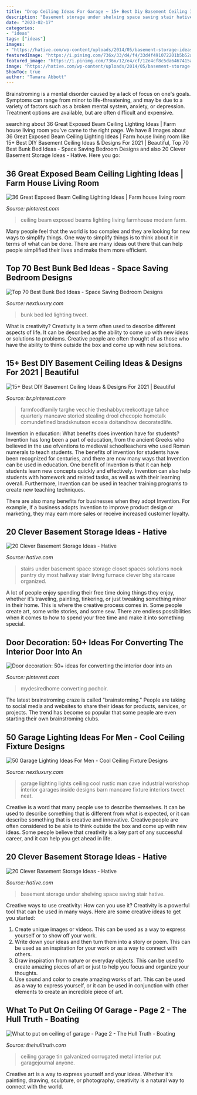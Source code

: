 ```yaml
---
title: "Drop Ceiling Ideas For Garage ~ 15+ Best Diy Basement Ceiling Ideas &amp; Designs For 2021"
description: "Basement storage under shelving space saving stair hative"
date: "2023-02-17"
categories:
- "ideas"
tags: ["ideas"]
images:
- "https://hative.com/wp-content/uploads/2014/05/basement-storage-ideas/17-closet-under-stairs.jpg"
featuredImage: "https://i.pinimg.com/736x/33/d4/f4/33d4f491072201b5b52ab2eb6ed36c06.jpg"
featured_image: "https://i.pinimg.com/736x/12/e4/cf/12e4cf8c5da6467415a1ebbb8c557fc6.jpg"
image: "https://hative.com/wp-content/uploads/2014/05/basement-storage-ideas/17-closet-under-stairs.jpg"
ShowToc: true
author: "Tamara Abbott"
---
```



Brainstroming is a mental disorder caused by a lack of focus on one's goals. Symptoms can range from minor to life-threatening, and may be due to a variety of factors such as a broken mental system, anxiety, or depression. Treatment options are available, but are often difficult and expensive.

	

		
searching about 36 Great Exposed Beam Ceiling Lighting Ideas | Farm house living room you've came to the right page. We have 8 Images about 36 Great Exposed Beam Ceiling Lighting Ideas | Farm house living room like 15+ Best DIY Basement Ceiling Ideas &amp; Designs For 2021 | Beautiful, Top 70 Best Bunk Bed Ideas - Space Saving Bedroom Designs and also 20 Clever Basement Storage Ideas - Hative. Here you go:
		
    
## 36 Great Exposed Beam Ceiling Lighting Ideas | Farm House Living Room

<img loading=lazy src="https://i.pinimg.com/736x/12/e4/cf/12e4cf8c5da6467415a1ebbb8c557fc6.jpg" onerror="this.onerror=null;this.src='https://tse2.mm.bing.net/th?id=OIP.6SlXCFi4TRP0KnZZmsX8LAHaLH&amp;pid=15.1';" alt="36 Great Exposed Beam Ceiling Lighting Ideas | Farm house living room">

_Source: pinterest.com_

>ceiling beam exposed beams lighting living farmhouse modern farm. 

	

Many people feel that the world is too complex and they are looking for new ways to simplify things. One way to simplify things is to think about it in terms of what can be done. There are many ideas out there that can help people simplified their lives and make them more efficient.

    
## Top 70 Best Bunk Bed Ideas - Space Saving Bedroom Designs

<img loading=lazy src="http://nextluxury.com/wp-content/uploads/led-lighting-bunk-bed-ideas.jpg" onerror="this.onerror=null;this.src='https://tse4.mm.bing.net/th?id=OIP.rsBl2cIru8cPB0QmTvw5rgAAAA&amp;pid=15.1';" alt="Top 70 Best Bunk Bed Ideas - Space Saving Bedroom Designs">

_Source: nextluxury.com_

>bunk bed led lighting tweet. 

	

What is creativity?
Creativity is a term often used to describe different aspects of life. It can be described as the ability to come up with new ideas or solutions to problems. Creative people are often thought of as those who have the ability to think outside the box and come up with new solutions.

    
## 15+ Best DIY Basement Ceiling Ideas &amp; Designs For 2021 | Beautiful

<img loading=lazy src="https://i.pinimg.com/736x/8f/bb/e6/8fbbe66a316d3d10adf52221b641fb5a.jpg" onerror="this.onerror=null;this.src='https://tse2.mm.bing.net/th?id=OIP.JvL31kp-oLcNAAi74SgadAHaKh&amp;pid=15.1';" alt="15+ Best DIY Basement Ceiling Ideas &amp; Designs For 2021 | Beautiful">

_Source: br.pinterest.com_

>farmfoodfamily targhe vecchie theshabbycreekcottage tahoe quarterly mancave storied stealing drool checopie hometalk comundefined bradsknutson ecosia doitandhow decoratedlife. 

	

Invention in education: What benefits does invention have for students?
Invention has long been a part of education, from the ancient Greeks who believed in the use ofventions to medieval schoolteachers who used Roman numerals to teach students. The benefits of invention for students have been recognized for centuries, and there are now many ways that Invention can be used in education. 
One benefit of Invention is that it can help students learn new concepts quickly and effectively. Invention can also help students with homework and related tasks, as well as with their learning overall. Furthermore, Invention can be used in teacher training programs to create new teaching techniques. 

There are also many benefits for businesses when they adopt Invention. For example, if a business adopts Invention to improve product design or marketing, they may earn more sales or receive increased customer loyalty.

    
## 20 Clever Basement Storage Ideas - Hative

<img loading=lazy src="https://hative.com/wp-content/uploads/2014/05/basement-storage-ideas/17-closet-under-stairs.jpg" onerror="this.onerror=null;this.src='https://tse1.mm.bing.net/th?id=OIP.iIoh6amHePg0P-rBL1XN7gHaJ4&amp;pid=15.1';" alt="20 Clever Basement Storage Ideas - Hative">

_Source: hative.com_

>stairs under basement space storage closet spaces solutions nook pantry diy most hallway stair living furnace clever bhg staircase organized. 

	

A lot of people enjoy spending their free time doing things they enjoy, whether it’s traveling, painting, tinkering, or just tweaking something minor in their home. This is where the creative process comes in. Some people create art, some write stories, and some sew. There are endless possibilities when it comes to how to spend your free time and make it into something special.

    
## Door Decoration: 50+ Ideas For Converting The Interior Door Into An

<img loading=lazy src="https://i.pinimg.com/736x/33/d4/f4/33d4f491072201b5b52ab2eb6ed36c06.jpg" onerror="this.onerror=null;this.src='https://tse1.mm.bing.net/th?id=OIP.k_7eH_VVT0iqzVsgGUySmwHaLI&amp;pid=15.1';" alt="Door decoration: 50+ ideas for converting the interior door into an">

_Source: pinterest.com_

>mydesiredhome converting pochoir. 

	

The latest brainstroming craze is called "brainstorming." People are taking to social media and websites to share their ideas for products, services, or projects. The trend has become so popular that some people are even starting their own brainstroming clubs.

    
## 50 Garage Lighting Ideas For Men - Cool Ceiling Fixture Designs

<img loading=lazy src="http://nextluxury.com/wp-content/uploads/rustic-pendant-lights-for-garage.jpg" onerror="this.onerror=null;this.src='https://tse4.mm.bing.net/th?id=OIP.UPhXdPcT1DJ2xzsNzSYrbAHaE8&amp;pid=15.1';" alt="50 Garage Lighting Ideas For Men - Cool Ceiling Fixture Designs">

_Source: nextluxury.com_

>garage lighting lights ceiling cool rustic man cave industrial workshop interior garages inside designs barn mancave fixture interiors tweet neat. 

	

Creative is a word that many people use to describe themselves. It can be used to describe something that is different from what is expected, or it can describe something that is creative and innovative. Creative people are often considered to be able to think outside the box and come up with new ideas. Some people believe that creativity is a key part of any successful career, and it can help you get ahead in life.

    
## 20 Clever Basement Storage Ideas - Hative

<img loading=lazy src="https://hative.com/wp-content/uploads/2014/05/basement-storage-ideas/8-under-stair-space-saving-shelving.jpg" onerror="this.onerror=null;this.src='https://tse1.mm.bing.net/th?id=OIP.5Okxy6-XP6dIGwwWUNT-YgHaL3&amp;pid=15.1';" alt="20 Clever Basement Storage Ideas - Hative">

_Source: hative.com_

>basement storage under shelving space saving stair hative. 

	

Creative ways to use creativity: How can you use it?
Creativity is a powerful tool that can be used in many ways. Here are some creative ideas to get you started: 
1. Create unique images or videos. This can be used as a way to express yourself or to show off your work.
2. Write down your ideas and then turn them into a story or poem. This can be used as an inspiration for your work or as a way to connect with others.
3. Draw inspiration from nature or everyday objects. This can be used to create amazing pieces of art or just to help you focus and organize your thoughts.
4. Use sound and color to create amazing works of art. This can be used as a way to express yourself, or it can be used in conjunction with other elements to create an incredible piece of art.

    
## What To Put On Ceiling Of Garage - Page 2 - The Hull Truth - Boating

<img loading=lazy src="https://www.thehulltruth.com/attachment.php?attachmentid=999573&amp;stc=1&amp;d=1507601288" onerror="this.onerror=null;this.src='https://tse2.mm.bing.net/th?id=OIP.l4b5AgUx2MTEVb7JsuQXTwHaFk&amp;pid=15.1';" alt="What to put on ceiling of garage - Page 2 - The Hull Truth - Boating">

_Source: thehulltruth.com_

>ceiling garage tin galvanized corrugated metal interior put garagejournal anyone. 

	

Creative art is a way to express yourself and your ideas. Whether it's painting, drawing, sculpture, or photography, creativity is a natural way to connect with the world.

